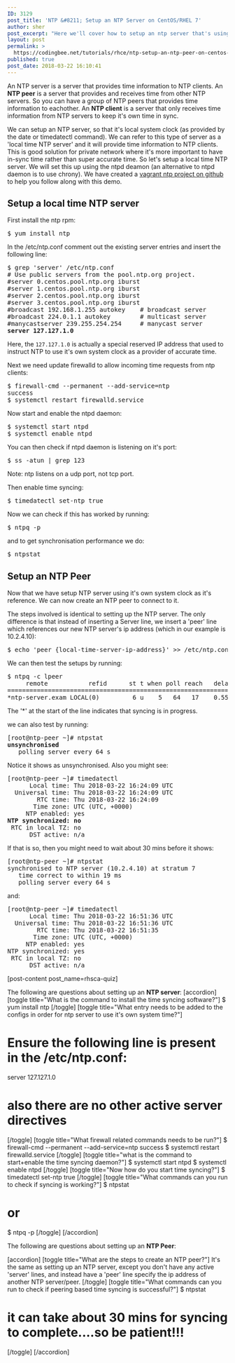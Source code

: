 ```yaml
---
ID: 3129
post_title: 'NTP &#8211; Setup an NTP Server on CentOS/RHEL 7'
author: sher
post_excerpt: "Here we'll cover how to setup an ntp server that's using it's own system time as an accurate time provider, and also setup an ntp peer. "
layout: post
permalink: >
  https://codingbee.net/tutorials/rhce/ntp-setup-an-ntp-peer-on-centos-rhel-7
published: true
post_date: 2018-03-22 16:10:41
---
```

An NTP server is a server that provides time information to NTP clients. An <strong>NTP peer</strong> is a server that provides and receives time from other NTP servers. So you can have a group of NTP peers that provides time information to eachother. An <strong>NTP client</strong> is a server that only receives time information from NTP servers to keep it's own time in sync. 


We can setup an NTP server, so that it's local system clock (as provided by the date or timedatectl command). We can refer to this type of server as a 'local time NTP server' and it  will provide time information to NTP clients. This is good solution for private network where it's more important to have in-sync time rather than super accurate time. So let's setup a local time NTP server. We will set this up using the ntpd deamon (an alternative to ntpd daemon is to use chrony). We have created a <a href="https://github.com/Sher-Chowdhury/CentOS7-NTP-demo">vagrant ntp project on github</a> to help you follow along with this demo.  


<h2>Setup a local time NTP server</h2>



First install the ntp rpm:

<pre>
$ yum install ntp
</pre>


In the /etc/ntp.conf comment out the existing server entries and insert the following line:


<pre>
$ grep 'server' /etc/ntp.conf
# Use public servers from the pool.ntp.org project.
#server 0.centos.pool.ntp.org iburst
#server 1.centos.pool.ntp.org iburst
#server 2.centos.pool.ntp.org iburst
#server 3.centos.pool.ntp.org iburst
#broadcast 192.168.1.255 autokey	# broadcast server
#broadcast 224.0.1.1 autokey		# multicast server
#manycastserver 239.255.254.254		# manycast server
<strong>server 127.127.1.0</strong>
</pre>

Here, the <code>127.127.1.0</code> is actually a special reserved IP address that used to instruct NTP to use it's own system clock as a provider of accurate time.  


Next we need update firewalld to allow incoming time requests from ntp clients:

<pre>
$ firewall-cmd --permanent --add-service=ntp
success
$ systemctl restart firewalld.service
</pre>


Now start and enable the ntpd daemon:

<pre>
$ systemctl start ntpd
$ systemctl enable ntpd
</pre>


You can then check if ntpd daemon is listening on it's port:

<pre>
$ ss -atun | grep 123
</pre>
Note: ntp listens on a udp port, not tcp port.


Then enable time syncing:


<pre>
$ timedatectl set-ntp true
</pre>


Now we can check if this has worked by running:

<pre>
$ ntpq -p
</pre>

and to get synchronisation performance we do:

<pre>
$ ntpstat
</pre>



<h2>Setup an NTP Peer</h2>

Now that we have setup NTP server using it's own system clock as it's reference. We can now create an NTP peer to connect to it. 

The steps involved is identical to setting up the NTP server. The only difference is that instead of inserting a Server line, we insert a 'peer' line which references our new NTP server's ip address (which in our example is 10.2.4.10):


<pre>
$ echo 'peer {local-time-server-ip-address}' >> /etc/ntp.conf
</pre>


We can then test the setups by running:

<pre>
$ ntpq -c lpeer
     remote           refid      st t when poll reach   delay   offset  jitter
==============================================================================
*ntp-server.exam LOCAL(0)         6 u    5   64   17    0.558  -46.497  31.817
</pre>

The '*' at the start of the line indicates that syncing is in progress. 

we can also test by running:



<pre>
[root@ntp-peer ~]# ntpstat
<strong>unsynchronised</strong>
   polling server every 64 s
</pre>

Notice it shows as unsynchronised. Also you might see:


<pre>
[root@ntp-peer ~]# timedatectl
      Local time: Thu 2018-03-22 16:24:09 UTC
  Universal time: Thu 2018-03-22 16:24:09 UTC
        RTC time: Thu 2018-03-22 16:24:09
       Time zone: UTC (UTC, +0000)
     NTP enabled: yes
<strong>NTP synchronized: no</strong>
 RTC in local TZ: no
      DST active: n/a
</pre>


If that is so, then you might need to wait about 30 mins before it shows:

<pre>
[root@ntp-peer ~]# ntpstat
synchronised to NTP server (10.2.4.10) at stratum 7
   time correct to within 19 ms
   polling server every 64 s
</pre>

and: 


<pre>[root@ntp-peer ~]# timedatectl
      Local time: Thu 2018-03-22 16:51:36 UTC
  Universal time: Thu 2018-03-22 16:51:36 UTC
        RTC time: Thu 2018-03-22 16:51:35
       Time zone: UTC (UTC, +0000)
     NTP enabled: yes
NTP synchronized: yes
 RTC in local TZ: no
      DST active: n/a</pre>


[post-content post_name=rhsca-quiz] 

The following are questions about setting up an <strong>NTP server</strong>:
[accordion]
[toggle title="What is the command to install the time syncing software?"]
$ yum install ntp
[/toggle]
[toggle title="What entry needs to be added to the configs in order for ntp server to use it's own system time?"]
# Ensure the following line is present in the /etc/ntp.conf:
server 127.127.1.0
# also there are no other active server directives 
[/toggle]
[toggle title="What firewall related commands needs to be run?"]
$ firewall-cmd --permanent --add-service=ntp
success
$ systemctl restart firewalld.service
[/toggle]
[toggle title="what is the command to start+enable the time syncing daemon?"]
$ systemctl start ntpd
$ systemctl enable ntpd
[/toggle]
[toggle title="Now how do you start time syncing?"]
$ timedatectl set-ntp true
[/toggle]
[toggle title="What commands can you run to check if syncing is working?"]
$ ntpstat
# or 
$ ntpq -p
[/toggle]
[/accordion]

The following are questions about setting up an <strong>NTP Peer</strong>:

[accordion]
[toggle title="What are the steps to create an NTP peer?"]
It's the same as setting up an NTP server, except you don't have any active 'server' lines, and instead have a 'peer' line specify the ip address of another NTP server/peer. 
[/toggle]
[toggle title="What commands can you run to check if peering based time syncing is successful?"]
$ ntpstat
# it can take about 30 mins for syncing to complete....so be patient!!! 
[/toggle]
[/accordion]